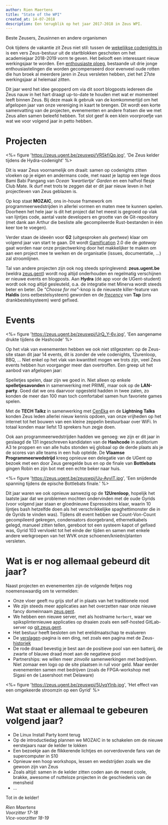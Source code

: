 ```yaml
---
author: Rien Maertens
title: "State of the WPI"
created_at: 14-07-2018
description: Een terugblik op het jaar 2017-2018 in Zeus WPI.
---
```


Beste Zeusers, Zeusinnen en andere organismen

Ook tijdens de vakantie zit Zeus niet stil: tussen de [wekelijkse codenights in](/blog/17-18/codenights/) is een vers Zeus-bestuur uit de startblokken geschoten om het academiejaar 2018-2019 vorm te geven. Het belooft een interessant nieuw werkingsjaar te worden. Een [enthousiaste ploeg](/blog/17-18/bestuur-18-19), bestaande uit drie jonge enthousiastelingen die worden gecompenseerd door evenveel oude rotten die hun broek al meerdere jaren in Zeus versleten hebben, ziet het 27ste werkingsjaar al helemaal zitten.

Dit jaar werd het idee geopperd om via dit soort blogposts iedereen die Zeus nauw in het hart draagt up-to-date te houden met wat er momenteel leeft binnen Zeus. Bij deze maak ik gebruik van de komkommertijd om het afgelopen jaar van onze vereniging in kaart te brengen. Dit wordt een korte samenvatting van de projecten, evenementen en andere fratsen die we met Zeus allen samen beleefd hebben. Tot slot geef ik een klein voorproefje van wat we voor volgend jaar in petto hebben.

# Projecten

<%= figure 'https://zeus.ugent.be/zeuswpi/VR5kfjQq.jpg', 'De Zeus kelder tijdens de Hydra-codenight' %>

Dit is waar Zeus voornamelijk om draait: samen op codenights zitten vloeken op je eigen en andermans code, met naast je laptop een lege doos Bami Babi Pangang van _Ocean 'kwartiertje' Garden_ en een halfvol flesje Club Mate. Ik durf met trots te zeggen dat er dit jaar nieuw leven in het projectleven van Zeus geblazen is.

Op kop staat **MOZAIC**, ons in-house framework om programmeerwedstrijden in allerlei vormen en maten mee te kunnen spelen. Doorheen het hele jaar is dit het project dat het meest is gegroeid op vlak van lijntjes code, aantal vaste developers en grootte van de Git-repository (met dank aan Arthur die besliste alle gecompileerde Rust-bestanden in één keer toe te voegen).

Verder staan de ideeën voor **G2** (uitgesproken als _geetwee_) klaar om volgend jaar van start te gaan. Dit wordt [Gamification](https://zeus.ugent.be/game) 2.0 die de _gateway_ gaat worden naar onze projectwerking door het makkelijker te maken om aan een project mee te werken en de organisatie (issues, documentatie, ...) zal stroomlijnen.

Tal van andere projecten zijn ook nog steeds springlevend: **zeus.ugent.be** (weldra [zeus.gent](https://zeus.gent)) wordt nog altijd onderhouden en regelmatig verschijnen er nieuwe events en blogposts. Aan **Hydra** (dé app voor de UGent-student) wordt ook nog altijd gesleuteld, o.a. de integratie met Minerva wordt steeds beter en beter. De _"Choose for me"_-knop is de nieuwste killer-feature van **Haldis** (ons eetbestelsysteem) geworden en de _[frecency](https://en.wikipedia.org/wiki/Frecency)_ van **Tap** (ons drankbestelsysteem) werd gefixed.

# Events

<%= figure 'https://zeus.ugent.be/zeuswpi/UrQ_Y-6v.jpg', 'Een aangename drukte tijdens de Hashcode' %>

Op het vlak van evenementen hebben we ook niet stilgezeten: op de Zeus-site staan dit jaar 14 events, dit is zonder de vele codenights, 12urenloop, BBQ, ... Niet enkel op het vlak van kwantiteit mogen we trots zijn, veel Zeus events hebben hun voorganger meer dan overtroffen. Een greep uit het aanbod van afgelopen jaar:

Spelletjes spelen, daar zijn we goed in. Niet alleen op enkele **spelletjesavonden** in samenwerking met PRIME, maar ook op de **LAN-party**. Goed dat we ons daarvoor opgesteld hadden in twee zalen, zo konden de meer dan 100 man toch comfortabel samen hun favoriete games spelen.

Met de **TECH Talkz** in samenwerking met [CenEka](http://ceneka.ugent.be/) en de **Lightning Talks** konden Zeus leden allerlei nieuw kennis opdoen, van onze vrijheden op het internet tot het bouwen van een kleine zeppelin bestuurbaar over WiFi. In totaal konden maar liefst 13 sprekers hun zegje doen.

Ook aan programmeerwedstrijden hadden we genoeg: we zijn er dit jaar in geslaagd de 131 ingeschreven kandidaten van de **Hashcode** in auditorium A3 te proppen en van alle hubs stonden wij globaal op de derde plaats als je de scores van alle teams in een hub optelde. De **Vlaamse Programmeerwedstrijd** kreeg opnieuw een delegatie van de UGent op bezoek met een door Zeus geregelde bus en op de finale van **Bottlebats** gingen Robin en zijn bot met een echte beker naar huis.

<%= figure 'https://zeus.ugent.be/zeuswpi/Uu-AyvIT.jpg', 'Een snijdende spanning tijdens de epische Bottlebats finale.' %>

Dit jaar waren we ook opnieuw aanwezig op de **12Urenloop**, hopelijk het laatste jaar dat we problemen mochten ondervinden met de oude Gyrids (voor volgend jaar staan er gloednieuwe Espressobins klaar, waarin 10 lijntjes bash hetzelfde doen als het verschrikkelijke spaghettimonster die in de Gyrids te vinden was). Tijdens dit event hebben we Count-Von-Count gecompileerd gekregen, condensators doorgebrand, ethernetkabels gelegd, manueel zitten tellen, gereboot tot een systeem kapot of gefixed was, Gyrid 103 vervloekt tot het einde der tijden en samen met enkele andere werkgroepen van het WVK onze schoenen/knieën/planten versleten.

# Wat is er nog allemaal gebeurd dit jaar?

Naast projecten en evenementen zijn de volgende feitjes nog noemenswaardig om te vermelden:

- Onze vloer geeft nu grijs stof af in plaats van het traditionele rood
- We zijn steeds meer applicaties aan het overzetten naar onze nieuwe fancy domeinnaam [zeus.gent](https://zeus.gent).
- We hebben een nieuwe server, met als hostname `herbert`, waar we spiksplinternieuwe applicaties op draaien zoals een self-hosted GitLab-server op [git.zeus.gent](https://git.zeus.gent).
- Het bestuur heeft besloten om het erelidmaatschap te evalueren
- De [verslagen](<%= @items['/about/verslagen.erb'].path %>)-pagina is een ding, net zoals een pagina met de Zeus-[historiek](<%= @items['/about/historiek.erb'].path %>)
- De rode draad bevestig je best aan de positieve pool van een batterij, de zwarte of blauwe draad moet aan de negatieve pool
- Partnerships: we willen meer _zinvolle_ samenwerkingen met bedrijven. Niet zomaar een logo op de site plaatsen in ruil voor geld. Maar eerder evenementen samen met bedrijven (zoals de FPGA-workshop met Sigasi en de Lasershoot met Delaware)

<%= figure 'https://zeus.ugent.be/zeuswpi/5UyqYlnb.jpg', 'Het effect van een omgekeerde stroomzin op een Gyrid' %>

# Wat staat er allemaal te gebeuren volgend jaar?

- De Linux Install Party komt terug
- Op de introductiedag plannen we MOZAIC in te schakelen om de nieuwe eerstejaars naar de kelder te lokken
- Een bezoekje aan de flikkerende lichtjes en oorverdovende fans van de supercomputer in S10
- Opnieuw een hoop workshops, lessen en wedstrijden zoals we die gewoon zijn van Zeus
- Zoals altijd: samen in de kelder zitten coden aan de meest coole, brakke, awesome of nutteloze projecten in de geschiedenis van de mensheid
- ...

Tot in de kelder!

_Rien Maertens_<br>
_Voorzitter 17-18_<br>
_Vice-voorzitter 18-19_<br>

